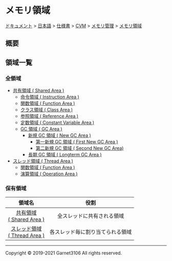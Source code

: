 # メモリ領域

[ドキュメント](../../../../../index.md) > [日本語](../../../../index.md) > [仕様書](../../../index.md) > [CVM](../../index.md) > [メモリ管理](../index.md) > [メモリ領域](./index.md)

## 概要

## 領域一覧

### 全領域

- [共有領域 ( Shared Area )](./shared/index.md)
    - [命令領域 ( Instruction Area )](./shared/instruction/index.md)
    - [関数領域 ( Function Area )](./shared/function/index.md#関数領域)
    - [クラス領域 ( Class Area )](./shared/class/index.md#クラス領域)
    - [参照領域 ( Reference Area )](./shared/reference/index.md#参照領域)
    - [定数領域 ( Constant Variable Area )](./shared/constvar/index.md#定数領域)
    - [GC 領域 ( GC Area )](./shared/gc/index.md)
        - [新規 GC 領域 ( New GC Area )](./shared/gc/new/index.md)
            - [第一新規 GC 領域 ( First New GC Area )](./shared/gc/new/first/index.md)
            - [第二新規 GC 領域 ( Second New GC Area)](./shared/gc/new/second/index.md)
        - [長期 GC 領域 ( Longterm GC Area )](./shared/gc/longterm/index.md)
- [スレッド領域 ( Thread Area )](./thread/index.md)
    - [関数領域 ( Function Area )](./thread/function/index.md)
    - [演算領域 ( Operation Area )](./thread/operation/index.md)

### 保有領域

|領域名|役割|
|:-:|:-:|
|[共有領域<br>( Shared Area )](./shared/index.md)|全スレッドに共有される領域|
|[スレッド領域<br>( Thread Area )](./thread/index.md)|各スレッド毎に割り当てられる領域|

---

Copyright © 2019-2021 Garnet3106 All rights reserved.
